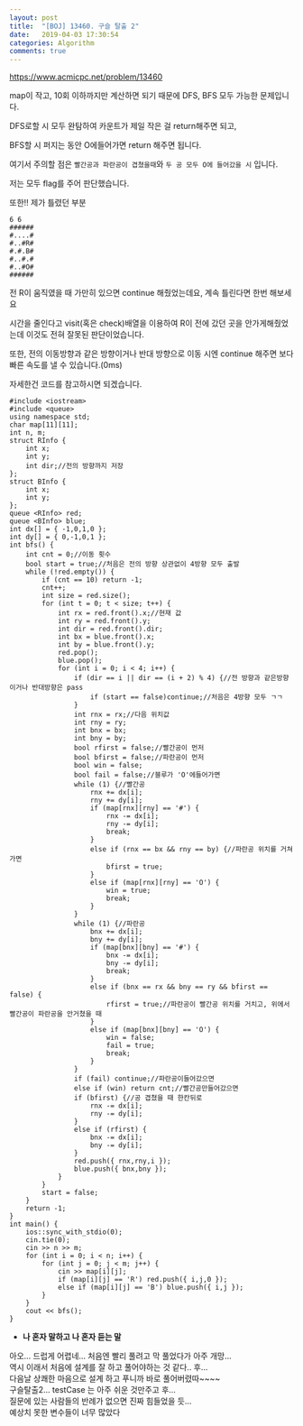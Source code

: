 ```yaml
---
layout: post
title:  "[BOJ] 13460. 구슬 탈출 2"
date:   2019-04-03 17:30:54
categories: Algorithm
comments: true
---
```


https://www.acmicpc.net/problem/13460  


map이 작고, 10회 이하까지만 계산하면 되기 때문에 DFS, BFS 모두 가능한 문제입니다.  

DFS로할 시 모두 완탐하여 카운트가 제일 작은 걸 return해주면 되고,  

BFS할 시 퍼지는 동안 O에들어가면 return 해주면 됩니다.  

여기서 주의할 점은 `빨간공과 파란공이 겹쳤을때`와 `두 공 모두 O에 들어갔을 시` 입니다.  

저는 모두 flag를 주어 판단했습니다.  

또한!! 제가 틀렸던 부분  
```
6 6  
######
#....#
#..#R#
#.#.B#
#..#.#
#..#O#
######
```
전 R이 움직였을 때 가만히 있으면 continue 해줬었는데요, 계속 틀린다면 한번 해보세요  

시간을 줄인다고 visit(혹은 check)배열을 이용하여 R이 전에 갔던 곳을 안가게해줬었는데 이것도 전혀 잘못된 판단이었습니다.  

또한, 전의 이동방향과 같은 방향이거나 반대 방향으로 이동 시엔 continue 해주면 보다 빠른 속도를 낼 수 있습니다.(0ms)  

자세한건 코드를 참고하시면 되겠습니다.  

~~~
#include <iostream>
#include <queue>
using namespace std;
char map[11][11];
int n, m;
struct RInfo {
    int x;
    int y;
    int dir;//전의 방향까지 저장
};
struct BInfo {
    int x;
    int y;
};
queue <RInfo> red;
queue <BInfo> blue;
int dx[] = { -1,0,1,0 };
int dy[] = { 0,-1,0,1 };
int bfs() {
    int cnt = 0;//이동 횟수
    bool start = true;//처음은 전의 방향 상관없이 4방향 모두 출발
    while (!red.empty()) {
        if (cnt == 10) return -1;
        cnt++;
        int size = red.size();
        for (int t = 0; t < size; t++) {
            int rx = red.front().x;//현재 값
            int ry = red.front().y;
            int dir = red.front().dir;
            int bx = blue.front().x;
            int by = blue.front().y;
            red.pop();
            blue.pop();
            for (int i = 0; i < 4; i++) {
                if (dir == i || dir == (i + 2) % 4) {//전 방향과 같은방향이거나 반대방향은 pass
                    if (start == false)continue;//처음은 4방향 모두 ㄱㄱ
                }
                int rnx = rx;//다음 위치값
                int rny = ry;
                int bnx = bx;
                int bny = by;
                bool rfirst = false;//빨간공이 먼저
                bool bfirst = false;//파란공이 먼저
                bool win = false;
                bool fail = false;//블루가 'O'에들어가면
                while (1) {//빨간공
                    rnx += dx[i];
                    rny += dy[i];
                    if (map[rnx][rny] == '#') {
                        rnx -= dx[i];
                        rny -= dy[i];
                        break;
                    }
                    else if (rnx == bx && rny == by) {//파란공 위치를 거쳐가면
                        bfirst = true;
                    }
                    else if (map[rnx][rny] == 'O') {
                        win = true;
                        break;
                    }
                }
                while (1) {//파란공
                    bnx += dx[i];
                    bny += dy[i];
                    if (map[bnx][bny] == '#') {
                        bnx -= dx[i];
                        bny -= dy[i];
                        break;
                    }
                    else if (bnx == rx && bny == ry && bfirst == false) {
                        rfirst = true;//파란공이 빨간공 위치를 거치고, 위에서 빨간공이 파란공을 안거쳤을 때
                    }
                    else if (map[bnx][bny] == 'O') {
                        win = false;
                        fail = true;
                        break;
                    }
                }
                if (fail) continue;//파란공이들어갔으면
                else if (win) return cnt;//빨간공만들어갔으면
                if (bfirst) {//공 겹쳤을 때 한칸뒤로
                    rnx -= dx[i];
                    rny -= dy[i];
                }
                else if (rfirst) {
                    bnx -= dx[i];
                    bny -= dy[i];
                }
                red.push({ rnx,rny,i });
                blue.push({ bnx,bny });
            }
        }
        start = false;
    }
    return -1;
}
int main() {
    ios::sync_with_stdio(0);
    cin.tie(0);
    cin >> n >> m;
    for (int i = 0; i < n; i++) {
        for (int j = 0; j < m; j++) {
            cin >> map[i][j];
            if (map[i][j] == 'R') red.push({ i,j,0 });
            else if (map[i][j] == 'B') blue.push({ i,j });
        }
    }
    cout << bfs();
}
~~~




- **나 혼자 말하고 나 혼자 듣는 말**

아오... 드럽게 어렵네... 처음엔 빨리 풀려고 막 풀었다가 아주 개망...  
역시 이래서 처음에 설계를 잘 하고 풀어야하는 것 같다.. 후...  
다음날 상쾌한 마음으로 설계 하고 푸니까 바로 풀어버렸따~~~~  
구슬탈출2... testCase 는 아주 쉬운 것만주고 후...  
질문에 있는 사람들의 반례가 없으면 진짜 힘들었을 듯...  
예상치 못한 변수들이 너무 많았다  

